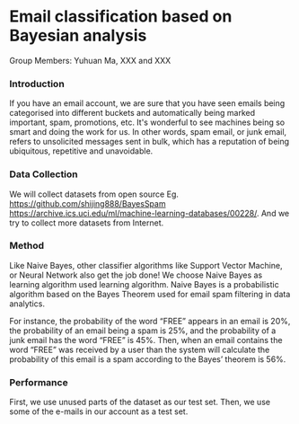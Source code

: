 # Email classification based on Bayesian analysis
Group Members: Yuhuan Ma, XXX and XXX
### Introduction
If you have an email account, we are sure that you have seen emails being categorised into different buckets and automatically being marked important, spam, promotions, etc. It's wonderful to see machines being so smart and doing the work for us. In other words, spam email, or junk email, refers to unsolicited messages sent in bulk, which has a reputation of being ubiquitous, repetitive and unavoidable. 
### Data Collection
We will collect datasets from open source 
Eg. 
https://github.com/shijing888/BayesSpam
https://archive.ics.uci.edu/ml/machine-learning-databases/00228/. 
And we try to collect more datasets from Internet.
### Method
Like Naive Bayes, other classifier algorithms like Support Vector Machine, or Neural Network also get the job done! We choose Naive Bayes as learning algorithm used  learning algorithm. Naive Bayes is a probabilistic algorithm based on the Bayes Theorem used for email spam filtering in data analytics. 



For instance, the probability of the word “FREE” appears in an email is 20%, the probability of an email being a spam is 25%, and the probability of a junk email has the word “FREE” is 45%. Then, when an email contains the word “FREE” was received by a user than the system will calculate the probability of this email is a spam according to the Bayes’ theorem is 56%.
### Performance
First, we use unused parts of the dataset as our test set. Then, we use some of the e-mails in our account as a test set.
